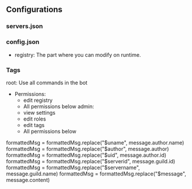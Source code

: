 





## Configurations
### servers.json

### config.json
- registry: The part where you can modify on runtime.



### Tags
root: Use all commands in the bot
- Permissions:
  - edit registry
  - All permissions below
admin: 
  - view settings
  - edit roles
  - edit tags
  - All permissions below


formattedMsg = formattedMsg.replace("$uname", message.author.name)
formattedMsg = formattedMsg.replace("$author", message.author)
formattedMsg = formattedMsg.replace("$uid", message.author.id)
formattedMsg = formattedMsg.replace("$serverid", message.guild.id)
formattedMsg = formattedMsg.replace("$servername", message.guild.name)
formattedMsg = formattedMsg.replace("$message", message.content)